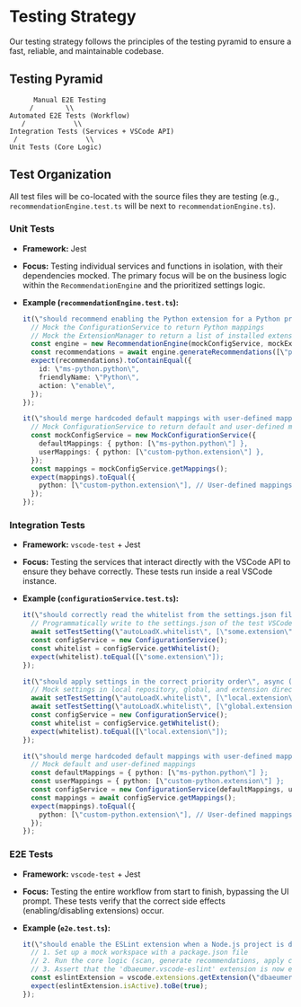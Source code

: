 # Testing Strategy

Our testing strategy follows the principles of the testing pyramid to ensure a fast, reliable, and maintainable codebase.

## Testing Pyramid

```text
      Manual E2E Testing
     /        \\
Automated E2E Tests (Workflow)
   /            \\
Integration Tests (Services + VSCode API)
 /                 \\
Unit Tests (Core Logic)
```

## Test Organization

All test files will be co-located with the source files they are testing (e.g., `recommendationEngine.test.ts` will be next to `recommendationEngine.ts`).

### Unit Tests

- **Framework:** Jest
- **Focus:** Testing individual services and functions in isolation, with their dependencies mocked. The primary focus will be on the business logic within the `RecommendationEngine` and the prioritized settings logic.
- **Example (`recommendationEngine.test.ts`):**

  ```typescript
  it(\"should recommend enabling the Python extension for a Python project\", () => {
    // Mock the ConfigurationService to return Python mappings
    // Mock the ExtensionManager to return a list of installed extensions
    const engine = new RecommendationEngine(mockConfigService, mockExtensionManager);
    const recommendations = await engine.generateRecommendations([\"python\"]);
    expect(recommendations).toContainEqual({
      id: \"ms-python.python\",
      friendlyName: \"Python\",
      action: \"enable\",
    });
  });

  it(\"should merge hardcoded default mappings with user-defined mappings\", () => {
    // Mock ConfigurationService to return default and user-defined mappings
    const mockConfigService = new MockConfigurationService({
      defaultMappings: { python: [\"ms-python.python\"] },
      userMappings: { python: [\"custom-python.extension\"] },
    });
    const mappings = mockConfigService.getMappings();
    expect(mappings).toEqual({
      python: [\"custom-python.extension\"], // User-defined mappings take precedence
    });
  });
  ```

### Integration Tests

- **Framework:** `vscode-test` + Jest
- **Focus:** Testing the services that interact directly with the VSCode API to ensure they behave correctly. These tests run inside a real VSCode instance.
- **Example (`configurationService.test.ts`):**

  ```typescript
  it(\"should correctly read the whitelist from the settings.json file\", async () => {
    // Programmatically write to the settings.json of the test VSCode instance
    await setTestSetting(\"autoLoadX.whitelist\", [\"some.extension\"]);
    const configService = new ConfigurationService();
    const whitelist = configService.getWhitelist();
    expect(whitelist).toEqual([\"some.extension\"]);
  });

  it(\"should apply settings in the correct priority order\", async () => {
    // Mock settings in local repository, global, and extension directory
    await setTestSetting(\"autoLoadX.whitelist\", [\"local.extension\"], \"local\");
    await setTestSetting(\"autoLoadX.whitelist\", [\"global.extension\"], \"global\");
    const configService = new ConfigurationService();
    const whitelist = configService.getWhitelist();
    expect(whitelist).toEqual([\"local.extension\"]);
  });

  it(\"should merge hardcoded default mappings with user-defined mappings\", async () => {
    // Mock default and user-defined mappings
    const defaultMappings = { python: [\"ms-python.python\"] };
    const userMappings = { python: [\"custom-python.extension\"] };
    const configService = new ConfigurationService(defaultMappings, userMappings);
    const mappings = await configService.getMappings();
    expect(mappings).toEqual({
      python: [\"custom-python.extension\"], // User-defined mappings take precedence
    });
  });
  ```

### E2E Tests

- **Framework:** `vscode-test` + Jest
- **Focus:** Testing the entire workflow from start to finish, bypassing the UI prompt. These tests verify that the correct side effects (enabling/disabling extensions) occur.
- **Example (`e2e.test.ts`):**

  ```typescript
  it(\"should enable the ESLint extension when a Node.js project is detected\", async () => {
    // 1. Set up a mock workspace with a package.json file
    // 2. Run the core logic (scan, generate recommendations, apply changes)
    // 3. Assert that the 'dbaeumer.vscode-eslint' extension is now enabled
    const eslintExtension = vscode.extensions.getExtension(\"dbaeumer.vscode-eslint\");
    expect(eslintExtension.isActive).toBe(true);
  });
  ```
